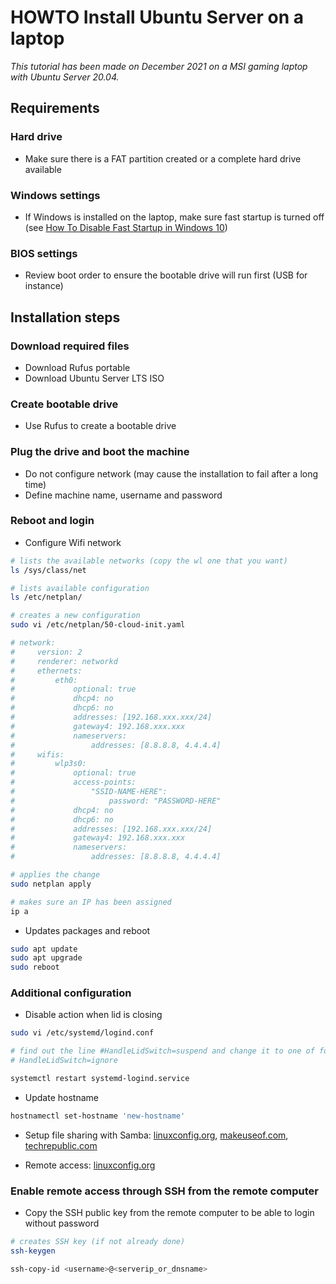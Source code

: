 # HOWTO Install Ubuntu Server on a laptop

_This tutorial has been made on December 2021 on a MSI gaming laptop with Ubuntu Server 20.04._

## Requirements

### Hard drive

* Make sure there is a FAT partition created or a complete hard drive available

### Windows settings

* If Windows is installed on the laptop, make sure fast startup is turned off (see [How To Disable Fast Startup in Windows 10](https://help.uaudio.com/hc/en-us/articles/213195423-How-To-Disable-Fast-Startup-in-Windows-10))

### BIOS settings

* Review boot order to ensure the bootable drive will run first (USB for instance)

## Installation steps

### Download required files

* Download Rufus portable
* Download Ubuntu Server LTS ISO

### Create bootable drive

* Use Rufus to create a bootable drive

### Plug the drive and boot the machine

* Do not configure network (may cause the installation to fail after a long time)
* Define machine name, username and password

### Reboot and login

* Configure Wifi network

```bash
# lists the available networks (copy the wl one that you want)
ls /sys/class/net

# lists available configuration
ls /etc/netplan/

# creates a new configuration
sudo vi /etc/netplan/50-cloud-init.yaml

# network:
#     version: 2
#     renderer: networkd
#     ethernets:
#         eth0:
#             optional: true
#             dhcp4: no
#             dhcp6: no
#             addresses: [192.168.xxx.xxx/24]
#             gateway4: 192.168.xxx.xxx
#             nameservers:
#                 addresses: [8.8.8.8, 4.4.4.4]
#     wifis:
#         wlp3s0:
#             optional: true
#             access-points:
#                 "SSID-NAME-HERE":
#                     password: "PASSWORD-HERE"
#             dhcp4: no
#             dhcp6: no
#             addresses: [192.168.xxx.xxx/24]
#             gateway4: 192.168.xxx.xxx
#             nameservers:
#                 addresses: [8.8.8.8, 4.4.4.4]

# applies the change
sudo netplan apply

# makes sure an IP has been assigned
ip a
```

* Updates packages and reboot

```bash
sudo apt update
sudo apt upgrade
sudo reboot
```

### Additional configuration

* Disable action when lid is closing

```bash
sudo vi /etc/systemd/logind.conf

# find out the line #HandleLidSwitch=suspend and change it to one of following
# HandleLidSwitch=ignore

systemctl restart systemd-logind.service
```

* Update hostname

```bash
hostnamectl set-hostname 'new-hostname'
```

* Setup file sharing with Samba: [linuxconfig.org](https://linuxconfig.org/how-to-configure-samba-server-share-on-ubuntu-22-04-jammy-jellyfish-linux), [makeuseof.com](https://www.makeuseof.com/set-up-network-shared-folder-ubuntu-with-samba/),
[techrepublic.com](https://www.techrepublic.com/article/how-to-create-a-samba-share-on-ubuntu-server-20-04/)

* Remote access: [linuxconfig.org](https://linuxconfig.org/ubuntu-22-04-remote-desktop-access-from-windows-10)

### Enable remote access through SSH from the remote computer

* Copy the SSH public key from the remote computer to be able to login without password

```bash
# creates SSH key (if not already done)
ssh-keygen

ssh-copy-id <username>@<serverip_or_dnsname>
```
